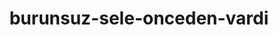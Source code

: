 ---
layout: community
category: community
title: "burunsuz-sele-onceden-vardi"
description: "burunsuz-sele-onceden-vardi"
isTopLevel: false
isSingleLevel: false
isArticle: false
datePublished: 2022-06-23 08:10:00 +0300
dateModified: 2022-06-23 08:10:00 +0300
published: false
---